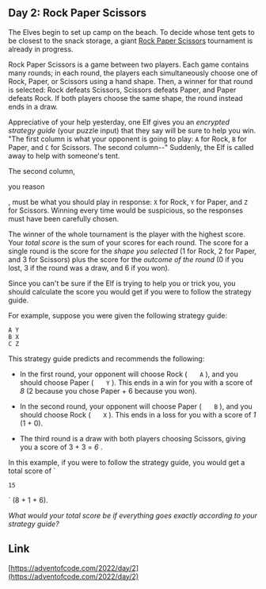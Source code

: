 ## Day 2: Rock Paper Scissors

The Elves begin to set up camp on the beach. To decide whose tent gets to be closest to the snack storage, a giant
[Rock Paper Scissors](https://en.wikipedia.org/wiki/Rock_paper_scissors)
tournament is already in progress.

Rock Paper Scissors is a game between two players. Each game contains many rounds; in each round, the players each simultaneously choose one of Rock, Paper, or Scissors using a hand shape. Then, a winner for that round is selected: Rock defeats Scissors, Scissors defeats Paper, and Paper defeats Rock. If both players choose the same shape, the round instead ends in a draw.

Appreciative of your help yesterday, one Elf gives you an
_encrypted strategy guide_
(your puzzle input) that they say will be sure to help you win. "The first column is what your opponent is going to play:
`A`
for Rock,
`B`
for Paper, and
`C`
for Scissors. The second column--" Suddenly, the Elf is called away to help with someone's tent.

The second column,

you reason

, must be what you should play in response:
`X`
for Rock,
`Y`
for Paper, and
`Z`
for Scissors. Winning every time would be suspicious, so the responses must have been carefully chosen.

The winner of the whole tournament is the player with the highest score. Your
_total score_
is the sum of your scores for each round. The score for a single round is the score for the
_shape you selected_
(1 for Rock, 2 for Paper, and 3 for Scissors) plus the score for the
_outcome of the round_
(0 if you lost, 3 if the round was a draw, and 6 if you won).

Since you can't be sure if the Elf is trying to help you or trick you, you should calculate the score you would get if you were to follow the strategy guide.

For example, suppose you were given the following strategy guide:

```
A Y
B X
C Z

```

This strategy guide predicts and recommends the following:

- In the first round, your opponent will choose Rock (
  `    A
  `
  ), and you should choose Paper (
  `    Y
  `
  ). This ends in a win for you with a score of
  _8_
  (2 because you chose Paper + 6 because you won).

- In the second round, your opponent will choose Paper (
  `    B
  `
  ), and you should choose Rock (
  `    X
  `
  ). This ends in a loss for you with a score of
  _1_
  (1 + 0).

- The third round is a draw with both players choosing Scissors, giving you a score of 3 + 3 =
  _6_
  .

In this example, if you were to follow the strategy guide, you would get a total score of
`

    15

`
(8 + 1 + 6).

_What would your total score be if everything goes exactly according to your strategy guide?_

## Link

[https://adventofcode.com/2022/day/2](https://adventofcode.com/2022/day/2)

